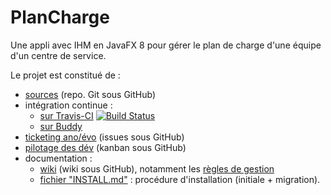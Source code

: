 # PlanCharge 





Une appli avec IHM en JavaFX 8 pour gérer le plan de charge d'une équipe d'un centre de service.

Le projet est constitué de :
- [sources](https://github.com/bugmaker31/planCharge) (repo. Git sous GitHub)
- intégration continue :
  - [sur Travis-CI](https://travis-ci.org/bugmaker31/planCharge) [![Build Status](https://travis-ci.org/bugmaker31/planCharge.svg?branch=master)](https://travis-ci.org/bugmaker31/planCharge)
  - [sur Buddy](https://app.buddy.works/bugmaker31/plancharge/pipelines/pipeline/64942/execution/5a118560297de94e7f171e31)
- [ticketing ano/évo](https://github.com/bugmaker31/planCharge/issues) (issues sous GitHub)
- [pilotage des dév](https://github.com/bugmaker31/planCharge/projects) (kanban sous GitHub)
- documentation :
    - [wiki](https://github.com/bugmaker31/planCharge/wiki) (wiki sous GitHub), notamment les [règles de gestion](https://github.com/bugmaker31/planCharge/wiki/R%C3%A8gles-de-gestion)
    - [fichier "INSTALL.md"](https://github.com/bugmaker31/planCharge/blob/master/INSTALL.md) : procédure d'installation (initiale + migration).
